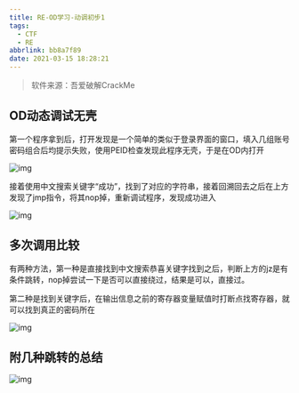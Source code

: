 ```yaml
---
title: RE-OD学习-动调初步1
tags:
  - CTF
  - RE
abbrlink: bb8a7f89
date: 2021-03-15 18:28:21
---
```


>软件来源：吾爱破解CrackMe

## OD动态调试无壳

第一个程序拿到后，打开发现是一个简单的类似于登录界面的窗口，填入几组账号密码组合后均提示失败，使用PEID检查发现此程序无壳，于是在OD内打开

![img](https://attach.52pojie.cn/forum/202101/26/215946rlllxnscn0ztsnld.png)

接着使用中文搜索关键字“成功”，找到了对应的字符串，接着回溯回去之后在上方发现了jmp指令，将其nop掉，重新调试程序，发现成功进入

![img](https://attach.52pojie.cn/forum/202101/26/222830w9iak0nk90kyriki.gif)

## 多次调用比较

有两种方法，第一种是直接找到中文搜索恭喜关键字找到之后，判断上方的jz是有条件跳转，nop掉尝试一下是否可以直接绕过，结果是可以，直接过。

第二种是找到关键字后，在输出信息之前的寄存器变量赋值时打断点找寄存器，就可以找到真正的密码所在

![img](https://attach.52pojie.cn/forum/202101/27/122526xldnrsjaw5f3jsqq.jpg)

## 附几种跳转的总结

![img](https://attach.52pojie.cn/forum/202101/26/174834uu0za4wjeirukhsz.png)